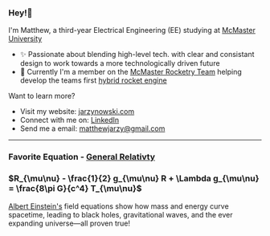 ### Hey!👋

I'm Matthew, a third-year Electrical Engineering (EE) studying at [McMaster University](https://www.eng.mcmaster.ca/ece/)

- ✨ Passionate about blending high-level tech. with clear and consistant design to work towards a more technologically driven future
- 🚀 Currently I'm a member on the [McMaster Rocketry Team](https://www.macrocketry.ca/) helping develop the teams first [hybrid rocket engine](https://www.youtube.com/watch?v=w5PqdutmPFs)

Want to learn more?

- Visit my website: [jarzynowski.com](https://www.jarzynowski.com/) 
- Connect with me on: [LinkedIn](https://www.linkedin.com/in/jarzynowski/)
- Send me a email: [matthewjarzy@gmail.com](mailto:matthewjarzy@gmail.com) 

---
### Favorite Equation - [General Relativty](https://en.wikipedia.org/wiki/General_relativity)

### $R_{\mu\nu} - \frac{1}{2} g_{\mu\nu} R + \Lambda g_{\mu\nu} = \frac{8\pi G}{c^4} T_{\mu\nu}$

[Albert Einstein's](https://en.wikipedia.org/wiki/Albert_Einstein) field equations show how mass and energy curve spacetime, leading to black holes, gravitational waves, and the ever expanding universe—all proven true!
